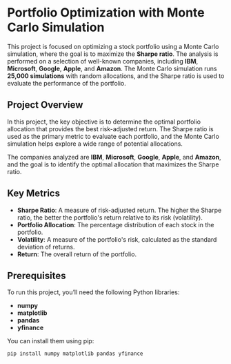 # Portfolio Optimization with Monte Carlo Simulation

This project is focused on optimizing a stock portfolio using a Monte Carlo simulation, where the goal is to maximize the **Sharpe ratio**. The analysis is performed on a selection of well-known companies, including **IBM**, **Microsoft**, **Google**, **Apple**, and **Amazon**. The Monte Carlo simulation runs **25,000 simulations** with random allocations, and the Sharpe ratio is used to evaluate the performance of the portfolio.

## Project Overview

In this project, the key objective is to determine the optimal portfolio allocation that provides the best risk-adjusted return. The Sharpe ratio is used as the primary metric to evaluate each portfolio, and the Monte Carlo simulation helps explore a wide range of potential allocations.
  
The companies analyzed are **IBM**, **Microsoft**, **Google**, **Apple**, and **Amazon**, and the goal is to identify the optimal allocation that maximizes the Sharpe ratio.

## Key Metrics

- **Sharpe Ratio**: A measure of risk-adjusted return. The higher the Sharpe ratio, the better the portfolio's return relative to its risk (volatility).
- **Portfolio Allocation**: The percentage distribution of each stock in the portfolio.
- **Volatility**: A measure of the portfolio's risk, calculated as the standard deviation of returns.
- **Return**: The overall return of the portfolio.

## Prerequisites

To run this project, you’ll need the following Python libraries:
- **numpy**
- **matplotlib**
- **pandas**
- **yfinance**

You can install them using pip:

```bash
pip install numpy matplotlib pandas yfinance

